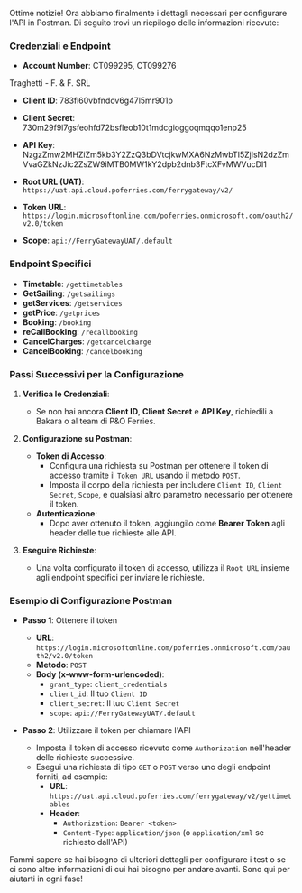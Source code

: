 Ottime notizie! Ora abbiamo finalmente i dettagli necessari per configurare l'API in Postman. Di seguito trovi un riepilogo delle informazioni ricevute:

### **Credenziali e Endpoint**
- **Account Number**: CT099295, CT099276

Traghetti - F. & F. SRL

- **Client ID**: 783fl60vbfndov6g47l5mr901p
- **Client Secret**: 730m29f9l7gsfeohfd72bsfleob10t1mdcgioggoqmqqo1enp25
- **API Key**: NzgzZmw2MHZiZm5kb3Y2ZzQ3bDVtcjkwMXA6NzMwbTI5ZjlsN2dzZmVvaGZkNzJic2ZsZW9iMTB0MW1kY2dpb2dnb3FtcXFvMWVucDI1

- **Root URL (UAT)**: `https://uat.api.cloud.poferries.com/ferrygateway/v2/`
- **Token URL**: `https://login.microsoftonline.com/poferries.onmicrosoft.com/oauth2/v2.0/token`
- **Scope**: `api://FerryGatewayUAT/.default`

### **Endpoint Specifici**
- **Timetable**: `/gettimetables`
- **GetSailing**: `/getsailings`
- **getServices**: `/getservices`
- **getPrice**: `/getprices`
- **Booking**: `/booking`
- **reCallBooking**: `/recallbooking`
- **CancelCharges**: `/getcancelcharge`
- **CancelBooking**: `/cancelbooking`

### **Passi Successivi per la Configurazione**
1. **Verifica le Credenziali**:
   - Se non hai ancora **Client ID**, **Client Secret** e **API Key**, richiedili a Bakara o al team di P&O Ferries.
   
2. **Configurazione su Postman**:
   - **Token di Accesso**:
     - Configura una richiesta su Postman per ottenere il token di accesso tramite il `Token URL` usando il metodo `POST`.
     - Imposta il corpo della richiesta per includere `Client ID`, `Client Secret`, `Scope`, e qualsiasi altro parametro necessario per ottenere il token.
   - **Autenticazione**:
     - Dopo aver ottenuto il token, aggiungilo come **Bearer Token** agli header delle tue richieste alle API.
   
3. **Eseguire Richieste**:
   - Una volta configurato il token di accesso, utilizza il `Root URL` insieme agli endpoint specifici per inviare le richieste.

### **Esempio di Configurazione Postman**
- **Passo 1**: Ottenere il token
  - **URL**: `https://login.microsoftonline.com/poferries.onmicrosoft.com/oauth2/v2.0/token`
  - **Metodo**: `POST`
  - **Body (x-www-form-urlencoded)**:
    - `grant_type`: `client_credentials`
    - `client_id`: Il tuo `Client ID`
    - `client_secret`: Il tuo `Client Secret`
    - `scope`: `api://FerryGatewayUAT/.default`

- **Passo 2**: Utilizzare il token per chiamare l'API
  - Imposta il token di accesso ricevuto come `Authorization` nell'header delle richieste successive.
  - Esegui una richiesta di tipo `GET` o `POST` verso uno degli endpoint forniti, ad esempio:
    - **URL**: `https://uat.api.cloud.poferries.com/ferrygateway/v2/gettimetables`
    - **Header**: 
      - `Authorization`: `Bearer <token>`
      - `Content-Type`: `application/json` (o `application/xml` se richiesto dall'API)

Fammi sapere se hai bisogno di ulteriori dettagli per configurare i test o se ci sono altre informazioni di cui hai bisogno per andare avanti. Sono qui per aiutarti in ogni fase!
